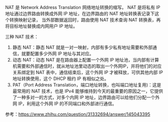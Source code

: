 NAT 是 Network Address Translation 网络地址转换的缩写。 NAT 是将私有 IP 地址通过边界路由转换成外网 IP 地址，在边界路由的 NAT 地址转换表记录下这个转换映射记录，
当外部数据返回时，路由使用 NAT 技术查询 NAT 转换表，再将目标地址替换成内网用户 IP 地址。 

三种 NAT 技术：

1. 静态 NAT：静态 NAT 就是一对一映射，内部有多少私有地址需要和外部通信，就要配置多少外网 IP 地址与其对应。
2. 动态 NAT：动态 NAT 是在路由器上配置一个外网 IP 地址池，当内部有计算机需要和外部通信时，就从地址池里动态的取出一个外网IP，并将他们的对应关系绑定到 NAT 表中，通信结束后，这个外网 IP 才被释放，可供其他内部 IP 地址转换使用，这个 DHCP 租约 IP 有相似之处。
3. PAT（Port Address Translation，端口地址转换，也叫端口地址复用)：这是最常用的 NAT 技术，也是 IPv4 能够维持到今天的最重要的原因之一，它提供了一种多对一的方式，对多个内网 IP 地址，边界路由可以给他们分配一个外网 IP，利用这个外网 IP 的不同端口和外部进行通信。

参考：<https://www.zhihu.com/question/31332694/answer/145043395>

